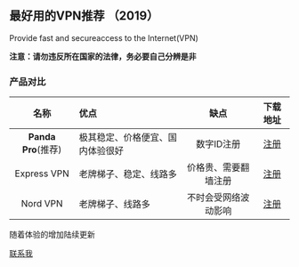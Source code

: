 






## 最好用的VPN推荐 （2019）


Provide fast and secureaccess to the Internet(VPN)

**注意：请勿违反所在国家的法律，务必要自己分辨是非**


### 产品对比

|名称|优点|缺点|下载地址|
|:----:|:----|:----:|:----:|
|**Panda Pro**(推荐)|极其稳定、价格便宜、国内体验很好|数字ID注册|[注册](https://www.superpanda.pw/purchase?status=register&invitationCode=5LpaDHHTnkD7EoVejPaQCg%3D%3D)|
|Express VPN|老牌梯子、稳定、线路多|价格贵、需要翻墙注册|[注册](https://expressvpn.com)|
|Nord VPN|老牌梯子、线路多|不时会受网络波动影响|[注册](https://nordvpn.com)|


随着体验的增加陆续更新

[联系我](mailto:liuliuliucome@gmail.com)
